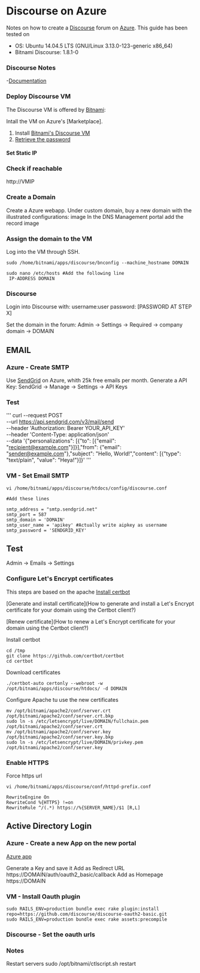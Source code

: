 # Discourse on Azure
Notes on how to create a [Discourse](https://www.discourse.org/) forum on [Azure](https://azure.microsoft.com/).
This guide has been tested on
- OS: Ubuntu 14.04.5 LTS (GNU/Linux 3.13.0-123-generic x86_64)
- Bitnami Discourse: 1.8.1-0

### Discourse Notes
-[Documentation](https://docs.bitnami.com/azure/apps/discourse/)


### Deploy Discourse VM
The Discourse VM is offered by [Bitnami](https://bitnami.com/):

Intall the VM on Azure's [Marketplace].

1. Install [Bitnami's Discourse VM](https://azuremarketplace.microsoft.com/en-us/marketplace/apps/bitnami.discourse?tab=Overview)
2. [Retrieve the password](https://docs.bitnami.com/azure/faq/#how-to-find-application-credentials)

#### Set Static IP

### Check if reachable
http://VMIP

### Create a Domain
Create a Azure webapp.
Under custom domain, buy a new domain with the illustrated configurations:
image
In the DNS Management portal add the record
image
### Assign the domain to the VM
Log into the VM through SSH.
```
sudo /home/bitnami/apps/discourse/bnconfig --machine_hostname DOMAIN

sudo nano /etc/hosts #Add the following line
 IP-ADDRESS DOMAIN
```

### Discourse
Login into Discourse with:
username:user
password: [PASSWORD AT STEP X]

Set the domain in the forum:
Admin -> Settings -> Required -> company domain -> DOMAIN

## EMAIL
### Azure - Create SMTP
Use [SendGrid](https://azuremarketplace.microsoft.com/it-IT/marketplace/apps/SendGrid.SendGrid) on Azure, whith 25k free emails per month.
Generate a API Key: SendGrid -> Manage -> Settings -> API Keys

### Test
'''
curl --request POST \
  --url https://api.sendgrid.com/v3/mail/send \
  --header 'Authorization: Bearer YOUR_API_KEY' \
  --header 'Content-Type: application/json' \
  --data '{"personalizations": [{"to": [{"email": "recipient@example.com"}]}],"from": {"email": "sender@example.com"},"subject": "Hello, World!","content": [{"type": "text/plain", "value": "Heya!"}]}'
'''

### VM - Set Email SMTP
```
vi /home/bitnami/apps/discourse/htdocs/config/discourse.conf

#Add these lines

smtp_address = "smtp.sendgrid.net"
smtp_port = 587
smtp_domain = 'DOMAIN'
smtp_user_name = 'apikey' #Actually write aipkey as username
smtp_password = 'SENDGRID_KEY'
```

## Test
Admin -> Emails -> Settings

### Configure Let's Encrypt certificates
This steps are based on the apache
[Install certbot](https://docs.bitnami.com/azure/components/apache/#how-to-install-the-certbot-client-for-the-lets-encrypt-certificate-authority)

[Generate and install certificate](How to generate and install a Let's Encrypt certificate for your domain using the Certbot client?)

[Renew certificate](How to renew a Let's Encrypt certificate for your domain using the Certbot client?)

Install certbot
```
cd /tmp
git clone https://github.com/certbot/certbot
cd certbot
```

Download certificates
```
./certbot-auto certonly --webroot -w /opt/bitnami/apps/discourse/htdocs/ -d DOMAIN
```

Configure Apache tu use the new certificates
```
mv /opt/bitnami/apache2/conf/server.crt /opt/bitnami/apache2/conf/server.crt.bkp
sudo ln -s /etc/letsencrypt/live/DOMAIN/fullchain.pem /opt/bitnami/apache2/conf/server.crt
mv /opt/bitnami/apache2/conf/server.key /opt/bitnami/apache2/conf/server.key.bkp
sudo ln -s /etc/letsencrypt/live/DOMAIN/privkey.pem /opt/bitnami/apache2/conf/server.key
```

### Enable HTTPS
Force https url
```
vi /home/bitnami/apps/discourse/conf/httpd-prefix.conf

RewriteEngine On
RewriteCond %{HTTPS} !=on
RewriteRule ^/(.*) https://%{SERVER_NAME}/$1 [R,L]
```

## Active Directory Login
### Azure - Create a new App on the new portal
[Azure app](https://apps.dev.microsoft.com)

Generate a Key and save it
Add as Redirect URL https://DOMAIN/auth/oauth2_basic/callback
Add as Homepage https://DOMAIN
### VM - Install Oauth plugin
```
sudo RAILS_ENV=production bundle exec rake plugin:install repo=https://github.com/discourse/discourse-oauth2-basic.git
sudo RAILS_ENV=production bundle exec rake assets:precompile
```
### Discourse - Set the oauth urls

### Notes
Restart servers
sudo /opt/bitnami/ctlscript.sh restart
